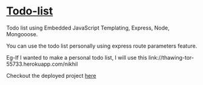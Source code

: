 # [Todo-list](https://thawing-tor-55733.herokuapp.com/)
Todo list using Embedded JavaScript Templating, Express, Node, Mongooose.

You can use the todo list personally using express route parameters feature.

Eg-If I wanted to make a personal todo list, I will use this link://thawing-tor-55733.herokuapp.com/nikhil

Checkout the deployed project [here](https://thawing-tor-55733.herokuapp.com/)
